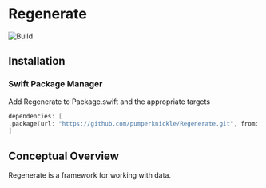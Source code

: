 # Regenerate
![Build](https://github.com/pumperknickle/Regenerate/actions/workflows/build.yml/badge.svg)

  
## Installation
### Swift Package Manager

Add Regenerate to Package.swift and the appropriate targets
```swift
dependencies: [
.package(url: "https://github.com/pumperknickle/Regenerate.git", from: "2.0.4")
]
```

## Conceptual Overview

Regenerate is a framework for working with data.
